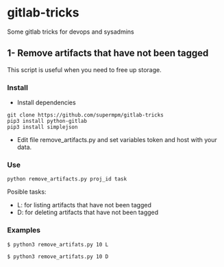 # gitlab-tricks
Some gitlab tricks for devops and sysadmins



## 1- Remove artifacts that have not been tagged

This script is useful when you need to free up storage.

### Install

* Install dependencies
```
git clone https://github.com/supermpm/gitlab-tricks
pip3 install python-gitlab
pip3 install simplejson
```

* Edit file remove_artifacts.py and set variables token and host with your data.

### Use

```
python remove_artifacts.py proj_id task
```

Posible tasks:

* L: for listing artifacts that have not been tagged
* D: for deleting artifacts that have not been tagged

### Examples

```
$ python3 remove_artifats.py 10 L
```

```
$ python3 remove_artifats.py 10 D
```
